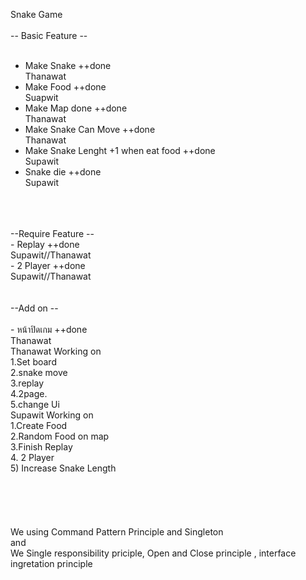 Snake Game<br /> 
<br />
-- Basic Feature --<br />
<br />
- Make Snake  ++done <br />Thanawat
- Make Food ++done<br /> Suapwit
- Make Map done ++done<br /> Thanawat
- Make Snake Can Move ++done<br /> Thanawat
- Make Snake Lenght +1 when eat food ++done<br /> Supawit
- Snake die ++done<br /> Supawit
<br />
<br />
<br />
--Require Feature --<br />
- Replay ++done<br /> Supawit//Thanawat<br /> 
- 2 Player ++done<br /> Supawit//Thanawat<br /> 
<br />
<br />
--Add on --<br />
<br />
- หน้าปิดเกม ++done<br /> Thanawat
<br /> 
Thanawat Working on</br>
1.Set board </br>2.snake move </br>3.replay </br> 4.2page. </br> 5.change Ui</br>
Supawit Working on</br>
1.Create Food </br>2.Random Food on map </br>3.Finish Replay </br> 4. 2 Player </br> 5) Increase Snake Length</br>
<br /> 
<br /> 
<br /> 
<br /> 
<br /> 
We using Command Pattern Principle and Singleton </br>
and </br>
We Single responsibility priciple, Open and Close principle , interface ingretation principle </br>
<br /> 
<br /> 
<br /> 
<br /> 
<br /> 





